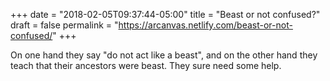 +++
date = "2018-02-05T09:37:44-05:00"
title = "Beast or not confused?"
draft = false
permalink = "https://arcanvas.netlify.com/beast-or-not-confused/"
+++

On one hand they say "do not act like a beast", and on the other hand they teach that their ancestors were beast. They sure need some help.

